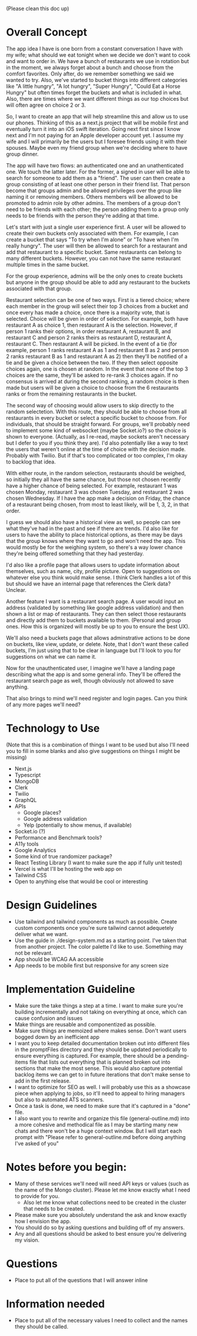 (Please clean this doc up)

# Overall Concept

The app idea I have is one born from a constant conversation I have with my wife; what should we eat tonight when we decide we don't want to cook and want to order in. We have a bunch of restaurants we use in rotation but in the moment, we always forget about a bunch and choose from the comfort favorites. Only after, do we remember something we said we wanted to try. Also, we've started to bucket things into different categories like "A little hungry", "A lot hungry", "Super Hungry", "Could Eat a Horse Hungry" but often times forget the buckets and what is included in what. Also, there are times where we want different things as our top choices but will often agree on choice 2 or 3.

So, I want to create an app that will help streamline this and allow us to use our phones. Thinking of this as a next.js project that will be mobile first and eventually turn it into an iOS swift iteration. Going next first since I know next and I'm not paying for an Apple developer account yet. I assume my wife and I will primarily be the users but I foresee friends using it with their spouses. Maybe even my friend group when we're deciding where to have group dinner.

The app will have two flows: an authenticated one and an unathenticated one. We touch the latter later. For the former, a signed in user will be able to search for someone to add them as a "friend". The user can then create a group consisting of at least one other person in their friend list. That person become that groups admin and be allowed privileges over the group like naming it or removing members. Others members will be allowed to be promoted to admin role by other admins. The members of a group don't need to be friends with each other; the person adding them to a group only needs to be friends with the person they're adding at that time.

Let's start with just a single user experience first. A user will be allowed to create their own buckets only associated with them. For example, I can create a bucket that says "To try when I'm alone" or "To have when I'm really hungry". The user will then be allowed to search for a restaurant and add that restaurant to a specific bucket. Same restaurants can belong to many different buckets. However, you can not have the same restaurant multiple times in the same bucket.

For the group experience, admins will be the only ones to create buckets but anyone in the group should be able to add any restaurant to the buckets associated with that group.

Restaurant selection can be one of two ways. First is a tiered choice; where each member in the group will select their top 3 choices from a bucket and once every has made a choice, once there is a majority vote, that is selected. Choice will be given in order of selection. For example, both have restaurant A as choice 1, then restaurant A is the selection. However, if person 1 ranks their options, in order restaurant A, restaurant B, and restaurant C and person 2 ranks theirs as restaurant D, restaurant A, restaurant C. Then restaurant A will be picked. In the event of a tie (for example, person 1 ranks restaurant A as 1 and restaurant B as 2 and person 2 ranks restaurant B as 1 and restaurant A as 2) then they'll be notified of a tie and be given a choice between the two. If they then select opposite choices again, one is chosen at random. In the event that none of the top 3 choices are the same, they'll be asked to re-rank 3 choices again. If no consensus is arrived at during the second ranking, a random choice is then made but users will be given a choice to choose from the 6 restaurants ranks or from the remaining restaurants in the bucket.

The second way of choosing would allow users to skip directly to the random selectetion. With this route, they should be able to choose from all restaurants in every bucket or select a specific bucket to choose from. For individuals, that should be straight forward. For groups, we'll probably need to implement some kind of websocket (maybe Socket.io?) so the choice is shown to everyone. (Actually, as I re-read, maybe sockets aren't necessary but I defer to you if you think they are). I'd also potentially like a way to text the users that weren't online at the time of choice with the decision made. Probably with Twilio. But if that's too complicated or too complex, I'm okay to backlog that idea.

With either route, in the random selection, restaurants should be weighed, so initially they all have the same chance, but those not chosen recently have a higher chance of being selected. For example, restaurant 1 was chosen Monday, restaurant 3 was chosen Tuesday, and restaurant 2 was chosen Wednesday. If I have the app make a decision on Friday, the chance of a restaurant being chosen, from most to least likely, will be 1, 3, 2, in that order.

I guess we should also have a historical view as well, so people can see what they've had in the past and see if there are trends. I'd also like for users to have the ability to place historical options, as there may be days that the group knows where they want to go and won't need the app. This would mostly be for the weighing system, so there's a way lower chance they're being offered something that they had yesterday.

I'd also like a profile page that allows users to update information about themselves, such as name, city, profile picture. Open to suggestions on whatever else you think would make sense. I think Clerk handles a lot of this but should we have an internal page that references the Clerk data? Unclear.

Another feature I want is a restaurant search page. A user would input an address (validated by something like google address validation) and then shown a list or map of restaurants. They can then select those restaurants and directly add them to buckets available to them. (Personal and group ones. How this is organized will mostly be up to you to ensure the best UX).

We'll also need a buckets page that allows adminstrative actions to be done on buckets, like view, update, or delete. Note, that I don't want these called buckets, I'm just using that to be clear in language but I'll look to you for suggestions on what we can name it.

Now for the unauthenticated user, I imagine we'll have a landing page describing what the app is and some general info. They'll be offered the restaurant search page as well, though obviously not allowed to save anything.

That also brings to mind we'll need register and login pages. Can you think of any more pages we'll need?

# Technology to Use

(Note that this is a combination of things I want to be used but also I'll need you to fill in some blanks and also give suggestions on things I might be missing)

- Next.js
- Typescript
- MongoDB
- Clerk
- Twilio
- GraphQL
- APIs
  - Google places?
  - Google address validation
  - Yelp (potentially to show menus, if available)
- Socket.io (?)
- Performance and Benchmark tools?
- A11y tools
- Google Analytics
- Some kind of true randomizer package?
- React Testing Library (I want to make sure the app if fully unit tested)
- Vercel is what I'll be hosting the web app on
- Tailwind CSS
- Open to anything else that would be cool or interesting

# Design Guidelines

- Use tailwind and tailwind components as much as possible. Create custom components once you're sure tailwind cannot adequetely deliver what we want.
- Use the guide in ./design-system.md as a starting point. I've taken that from another project. The color palette I'd like to use. Something may not be relevant.
- App should be WCAG AA accessible
- App needs to be mobile first but responsive for any screen size

# Implementation Guideline

- Make sure the take things a step at a time. I want to make sure you're building incrementally and not taking on everything at once, which can cause confusion and issues
- Make things are reusable and componentized as possible.
- Make sure things are memoized where makes sense. Don't want users bogged down by an inefficient app
- I want you to keep detailed documentation broken out into different files in the promptFiles directory and they should be updated periodically to ensure everything is captured. For example, there should be a pending-items file that lists out everything that is planned broken out into sections that make the most sense. This would also capture potential backlog items we can get to in future iterations that don't make sense to add in the first release.
- I want to optimize for SEO as well. I will probably use this as a showcase piece when applying to jobs, so it'll need to appeal to hiring managers but also to automated ATS scanners.
- Once a task is done, we need to make sure that it's captured in a "done" file.
- I also want you to rewrite and organize this file (general-outline.md) into a more cohesive and methodical file as I may be starting many new chats and there won't be a huge context window. But I will start each prompt with "Please refer to general-outline.md before doing anything I've asked of you"

# Notes before you begin:

- Many of these services we'll need will need API keys or values (such as the name of the Mongo cluster). Please let me know exactly what I need to provide for you.
  - Also let me know what collections need to be created in the cluster that needs to be created.
- Please make sure you absolutely understand the ask and know exactly how I envision the app.
- You should do so by asking questions and building off of my answers.
- Any and all questions should be asked to best ensure you're delivering my vision.

# Questions

- Place to put all of the questions that I will answer inline

# Information needed

- Place to put all of the necessary values I need to collect and the names they should be called.
